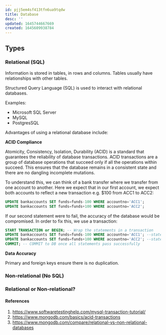 ```yaml
---
id: pjj5em4sf413tfn6ua9tqdw
title: Database
desc: ''
updated: 1645744667669
created: 1645609938784
---
```


## Types

### Relational (SQL)

Information is stored in tables, in rows and columns. Tables usually have relationships with other tables.

Structured Query Language (SQL) is used to interact with relational databases.

Examples:

- Microsoft SQL Server
- MySQL
- PostgresSQL

Advantages of using a relational database include:

**ACID Compliance**

Atomicity, Consistency, Isolation, Durability (ACID) is a standard that guarantees the reliability of database transactions. ACID transactions are a group of database operations that succeed only if all the operations within succeed. This ensures that the database remains in a consistent state and there are no dangling incomplete mutations.

To understand this, we can think of a bank transfer where we transfer from one account to another. Here we expect that in our first account, we expect both accounts to reflect a new transaction e.g. $100 from ACC1 to ACC2:

```SQL
UPDATE bankaccounts SET funds=funds-100 WHERE accountno='ACC1';
UPDATE bankaccounts SET funds=funds+100 WHERE accountno='ACC2';
```

If our second statement were to fail, the accuracy of the database would be compromised. In order to fix this, we use a transaction:

```SQL
START TRANSACTION or BEGIN; -- Wrap the statements in a transaction
UPDATE bankaccounts SET funds=funds-100 WHERE accountno='ACC1'; --statement2
UPDATE bankaccounts SET funds=funds+100 WHERE accountno='ACC2'; --statement3
COMMIT; -- COMMIT to DB once all statements pass successfully
```

**Data Accuracy**

Primary and foreign keys ensure there is no duplication.

### Non-relational (No SQL)

### Relational or Non-relational?

#### References

1. https://www.softwaretestinghelp.com/mysql-transaction-tutorial/
2. https://www.mongodb.com/basics/acid-transactions
3. https://www.mongodb.com/compare/relational-vs-non-relational-databases
